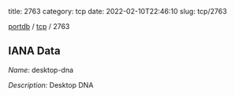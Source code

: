 title: 2763
category: tcp
date: 2022-02-10T22:46:10
slug: tcp/2763

[portdb](/) / [tcp](/category/tcp.html) / 2763


## IANA Data

_Name:_ desktop-dna

_Description:_ Desktop DNA

